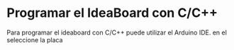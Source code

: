 # Programar el IdeaBoard con C/C++

Para programar el ideaboard con C/C++ puede utilizar el Arduino IDE. en el seleccione la placa 
